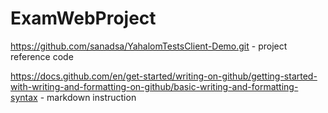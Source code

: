 # ExamWebProject

https://github.com/sanadsa/YahalomTestsClient-Demo.git - project reference code

https://docs.github.com/en/get-started/writing-on-github/getting-started-with-writing-and-formatting-on-github/basic-writing-and-formatting-syntax - markdown instruction 
